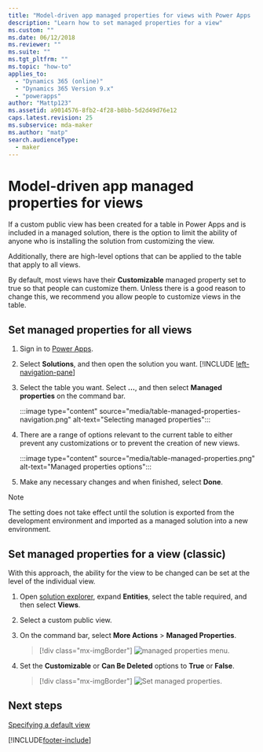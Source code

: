 ```yaml
---
title: "Model-driven app managed properties for views with Power Apps | MicrosoftDocs"
description: "Learn how to set managed properties for a view"
ms.custom: ""
ms.date: 06/12/2018
ms.reviewer: ""
ms.suite: ""
ms.tgt_pltfrm: ""
ms.topic: "how-to"
applies_to: 
  - "Dynamics 365 (online)"
  - "Dynamics 365 Version 9.x"
  - "powerapps"
author: "Mattp123"
ms.assetid: a9014576-8fb2-4f28-b8bb-5d2d49d76e12
caps.latest.revision: 25
ms.subservice: mda-maker
ms.author: "matp"
search.audienceType: 
  - maker
---
```

# Model-driven app managed properties for views

<a name="BKMK_ManagedProperties"></a>   
 
If a custom public view has been created for a table in Power Apps and is included in a managed solution, there is the option to limit the ability of anyone who is installing the solution from customizing the view.

Additionally, there are high-level options that can be applied to the table that apply to all views.
  
By default, most views have their **Customizable** managed property set to true so that people can customize them. Unless there is a good reason to change this, we recommend you allow people to customize views in the table.  
  
## Set managed properties for all views  

1.  Sign in to [Power Apps](https://make.powerapps.com/?utm_source=padocs&utm_medium=linkinadoc&utm_campaign=referralsfromdoc).

2.  Select **Solutions**, and then open the solution you want. [!INCLUDE [left-navigation-pane](../../includes/left-navigation-pane.md)]

3. Select the table you want. Select **...**, and then select **Managed properties** on the command bar.

   :::image type="content" source="media/table-managed-properties-navigation.png" alt-text="Selecting managed properties":::

4. There are a range of options relevant to the current table to either prevent any customizations or to prevent the creation of new views.

   :::image type="content" source="media/table-managed-properties.png" alt-text="Managed properties options":::

5. Make any necessary changes and when finished, select **Done**.  
  
> [!NOTE]
> The setting does not take effect until the solution is exported from the development environment and imported as a managed solution into a new environment.

## Set managed properties for a view (classic)

With this approach, the ability for the view to be changed can be set at the level of the individual view.
  
1. Open [solution explorer](advanced-navigation.md#solution-explorer), expand **Entities**, select the table required, and then select **Views**.  
  
2. Select a custom public view.  
  
3. On the command bar, select **More Actions** > **Managed Properties**.  

    > [!div class="mx-imgBorder"] 
    > ![managed properties menu.](media/managed-properties.png)
  
4. Set the **Customizable** or **Can Be Deleted** options to **True** or **False**.  

    > [!div class="mx-imgBorder"] 
    > ![Set managed properties.](media/set-managed-properties.png)

## Next steps

[Specifying a default view](specify-default-views.md)

[!INCLUDE[footer-include](../../includes/footer-banner.md)]
